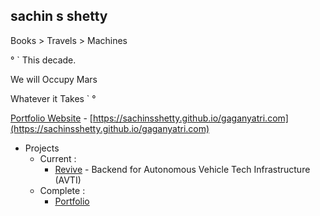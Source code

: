 ## sachin s shetty

Books > Travels > Machines

°
`
  This decade.

  We will Occupy Mars

  Whatever it Takes
`
°


[Portfolio Website](https://sachinsshetty.github.io/gaganyatri.com) - [https://sachinsshetty.github.io/gaganyatri.com](https://sachinsshetty.github.io/gaganyatri.com)


* Projects
  * Current :
    * [Revive](https://github.com/sachinsshetty/revive) - Backend for Autonomous Vehicle Tech Infrastructure (AVTI)
  * Complete :
    * [Portfolio](https://sachinsshetty.github.io/gaganyatri.com)
    

